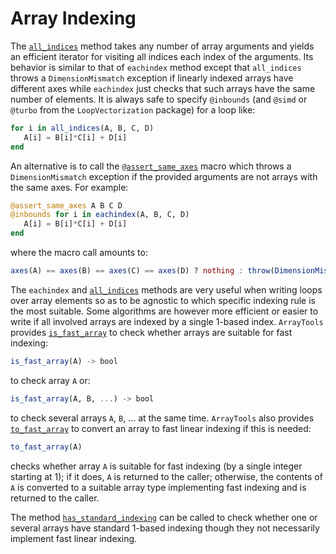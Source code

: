 # Array Indexing

The [`all_indices`](@ref) method takes any number of array arguments and yields
an efficient iterator for visiting all indices each index of the arguments. Its
behavior is similar to that of `eachindex` method except that `all_indices`
throws a `DimensionMismatch` exception if linearly indexed arrays have
different axes while `eachindex` just checks that such arrays have the same
number of elements. It is always safe to specify `@inbounds` (and `@simd` or
`@turbo` from the `LoopVectorization` package) for a loop like:

```julia
for i in all_indices(A, B, C, D)
   A[i] = B[i]*C[i] + D[i]
end
```

An alternative is to call the [`@assert_same_axes`](@ref) macro which throws a
`DimensionMismatch` exception if the provided arguments are not arrays with the
same axes. For example:

```julia
@assert_same_axes A B C D
@inbounds for i in eachindex(A, B, C, D)
   A[i] = B[i]*C[i] + D[i]
end
```

where the macro call amounts to:

```julia
axes(A) == axes(B) == axes(C) == axes(D) ? nothing : throw(DimensionMismatch("..."))
```

The `eachindex` and [`all_indices`](@ref) methods are very useful when writing
loops over array elements so as to be agnostic to which specific indexing rule
is the most suitable. Some algorithms are however more efficient or easier to
write if all involved arrays are indexed by a single 1-based index.
`ArrayTools` provides [`is_fast_array`](@ref) to check whether arrays are
suitable for fast indexing:

```julia
is_fast_array(A) -> bool
```

to check array `A` or:

```julia
is_fast_array(A, B, ...) -> bool
```

to check several arrays `A`, `B`, ... at the same time. `ArrayTools` also
provides [`to_fast_array`](@ref) to convert an array to fast linear indexing if
this is needed:

```julia
to_fast_array(A)
```

checks whether array `A` is suitable for fast indexing (by a single integer
starting at 1); if it does, `A` is returned to the caller; otherwise, the
contents of `A` is converted to a suitable array type implementing fast
indexing and is returned to the caller.

The method [`has_standard_indexing`](@ref) can be called to check whether one
or several arrays have standard 1-based indexing though they not necessarily
implement fast linear indexing.

